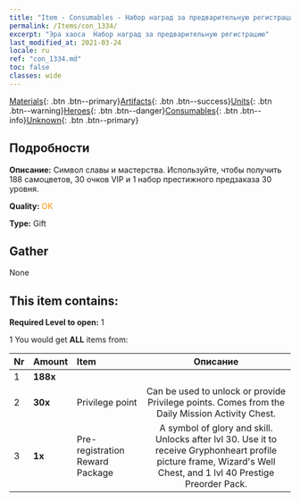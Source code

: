 ```yaml
---
title: "Item - Consumables - Набор наград за предварительную регистрацию"
permalink: /Items/con_1334/
excerpt: "Эра хаоса  Набор наград за предварительную регистрацию"
last_modified_at: 2021-03-24
locale: ru
ref: "con_1334.md"
toc: false
classes: wide
---
```

 [Materials](/ru/Items/){: .btn .btn--primary}[Artifacts](/ru/Items/Artifacts/){: .btn .btn--success}[Units](/ru/Items/Units/){: .btn .btn--warning}[Heroes](/ru/Items/Heroes/){: .btn .btn--danger}[Consumables](/ru/Items/Consumables/){: .btn .btn--info}[Unknown](/ru/Items/Unknown/){: .btn .btn--primary}

## Подробности
 **Описание:** Символ славы и мастерства. Используйте, чтобы получить 188 самоцветов, 30 очков VIP и 1 набор престижного предзаказа 30 уровня.

 **Quality:** <span style="color: #FF8C00">OK</span>

 **Type:** Gift

## Gather

  None

## This item contains:

 **Required Level to open:** 1

 1 You would get **ALL** items  from:

  | Nr | Amount |     Item    | Описание |
  |:---|:-------|:------------|:-----------:|
  | 1 |  **188x** | <i class="fas fa-gem"/> |  | 
  | 2 |  **30x** | Privilege point | Can be used to unlock or provide Privilege points. Comes from the Daily Mission Activity Chest.  | 
  | 3 |  **1x** | Pre-registration Reward Package | A symbol of glory and skill. Unlocks after lvl 30. Use it to receive Gryphonheart profile picture frame, Wizard's Well Chest, and 1 lvl 40 Prestige Preorder Pack.  | 
